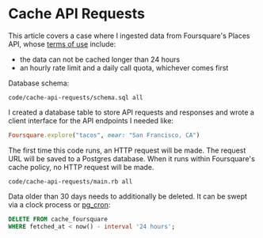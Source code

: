 # Cache API Requests

This article covers a case where
I ingested data from Foursquare's Places API, whose
[terms of use](https://developer.foursquare.com/docs/usage-guidelines/) include:

* the data can not be cached longer than 24 hours
* an hourly rate limit and a daily call quota, whichever comes first

Database schema:

```embed
code/cache-api-requests/schema.sql all
```

I created a database table to store API requests and responses
and wrote a client interface for the API endpoints I needed like:

```ruby
Foursquare.explore("tacos", near: "San Francisco, CA")
```

The first time this code runs, an HTTP request will be made.
The request URL will be saved to a Postgres database.
When it runs within Foursquare's cache policy,
no HTTP request will be made.

```embed
code/cache-api-requests/main.rb all
```

Data older than 30 days needs to additionally be deleted.
It can be swept via a clock process or
[pg_cron](https://github.com/citusdata/pg_cron):

```sql
DELETE FROM cache_foursquare
WHERE fetched_at < now() - interval '24 hours';
```
